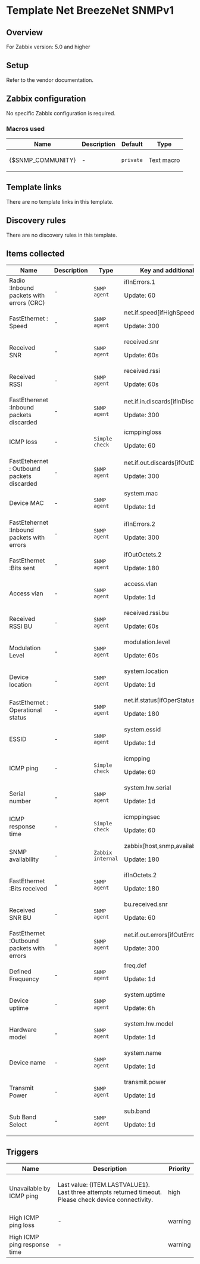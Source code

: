 # Template Net BreezeNet SNMPv1

## Overview

For Zabbix version: 5.0 and higher

## Setup

Refer to the vendor documentation.

## Zabbix configuration

No specific Zabbix configuration is required.

### Macros used

|Name|Description|Default|Type|
|----|-----------|-------|----|
|{$SNMP_COMMUNITY}|<p>-</p>|`private`|Text macro|
## Template links

There are no template links in this template.

## Discovery rules

There are no discovery rules in this template.

## Items collected

|Name|Description|Type|Key and additional info|
|----|-----------|----|----|
|Radio :Inbound packets with errors (CRC)|<p>-</p>|`SNMP agent`|ifInErrors.1<p>Update: 60</p>|
|FastEthernet  : Speed|<p>-</p>|`SNMP agent`|net.if.speed[ifHighSpeed.2]<p>Update: 300</p>|
|Received SNR|<p>-</p>|`SNMP agent`|received.snr<p>Update: 60s</p>|
|Received RSSI|<p>-</p>|`SNMP agent`|received.rssi<p>Update: 60s</p>|
|FastEtherenet   :Inbound packets discarded|<p>-</p>|`SNMP agent`|net.if.in.discards[ifInDiscards.2]<p>Update: 300</p>|
|ICMP loss|<p>-</p>|`Simple check`|icmppingloss<p>Update: 60</p>|
|FastEtehernet : Outbound packets discarded|<p>-</p>|`SNMP agent`|net.if.out.discards[ifOutDiscards.2]<p>Update: 300</p>|
|Device MAC|<p>-</p>|`SNMP agent`|system.mac<p>Update: 1d</p>|
|FastEtehernet  :Inbound packets with errors|<p>-</p>|`SNMP agent`|ifInErrors.2<p>Update: 300</p>|
|FastEthernet :Bits sent|<p>-</p>|`SNMP agent`|ifOutOctets.2<p>Update: 180</p>|
|Access vlan|<p>-</p>|`SNMP agent`|access.vlan<p>Update: 1d</p>|
|Received RSSI BU|<p>-</p>|`SNMP agent`|received.rssi.bu<p>Update: 60s</p>|
|Modulation Level|<p>-</p>|`SNMP agent`|modulation.level<p>Update: 60s</p>|
|Device location|<p>-</p>|`SNMP agent`|system.location<p>Update: 1d</p>|
|FastEthernet : Operational status|<p>-</p>|`SNMP agent`|net.if.status[ifOperStatus.2]<p>Update: 180</p>|
|ESSID|<p>-</p>|`SNMP agent`|system.essid<p>Update: 1d</p>|
|ICMP ping|<p>-</p>|`Simple check`|icmpping<p>Update: 60</p>|
|Serial number|<p>-</p>|`SNMP agent`|system.hw.serial<p>Update: 1d</p>|
|ICMP response time|<p>-</p>|`Simple check`|icmppingsec<p>Update: 60</p>|
|SNMP availability|<p>-</p>|`Zabbix internal`|zabbix[host,snmp,available]<p>Update: 180</p>|
|FastEthernet  :Bits received|<p>-</p>|`SNMP agent`|ifInOctets.2<p>Update: 180</p>|
|Received SNR BU|<p>-</p>|`SNMP agent`|bu.received.snr<p>Update: 60</p>|
|FastEthernet :Outbound packets with errors|<p>-</p>|`SNMP agent`|net.if.out.errors[ifOutErrors.2]<p>Update: 300</p>|
|Defined Frequency|<p>-</p>|`SNMP agent`|freq.def<p>Update: 1d</p>|
|Device uptime|<p>-</p>|`SNMP agent`|system.uptime<p>Update: 6h</p>|
|Hardware model|<p>-</p>|`SNMP agent`|system.hw.model<p>Update: 1d</p>|
|Device name|<p>-</p>|`SNMP agent`|system.name<p>Update: 1d</p>|
|Transmit Power|<p>-</p>|`SNMP agent`|transmit.power<p>Update: 1d</p>|
|Sub Band Select|<p>-</p>|`SNMP agent`|sub.band<p>Update: 1d</p>|
## Triggers

|Name|Description|Priority|
|----|-----------|----|
|Unavailable by ICMP ping|<p>Last value: {ITEM.LASTVALUE1}. Last three attempts returned timeout. Please check device connectivity.</p>|high|
|High ICMP ping loss|<p>-</p>|warning|
|High ICMP ping response time|<p>-</p>|warning|
